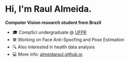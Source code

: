 <!--
**almeidaraul/almeidaraul** is a ✨ _special_ ✨ repository because its `README.md` (this file) appears on your GitHub profile.

Here are some ideas to get you started:

- 🔭 I’m currently working on ...
- 🌱 I’m currently learning ...
- 👯 I’m looking to collaborate on ...
- 🤔 I’m looking for help with ...
- 💬 Ask me about ...
- 📫 How to reach me: ...
- 😄 Pronouns: ...
- ⚡ Fun fact: ...
-->

# Hi, I'm Raul Almeida.
**Computer Vision research student from Brazil**

- 🎓 CompSci undergraduate @ [UFPR](https://www.ufpr.br/portalufpr/)
- 🛠 Working on Face Anti-Spoofing and Pose Estimation
- 🔍 Also interested in health data analysis
- 💻 More info: [almeidaraul.github.io](https://almeidaraul.github.io)
